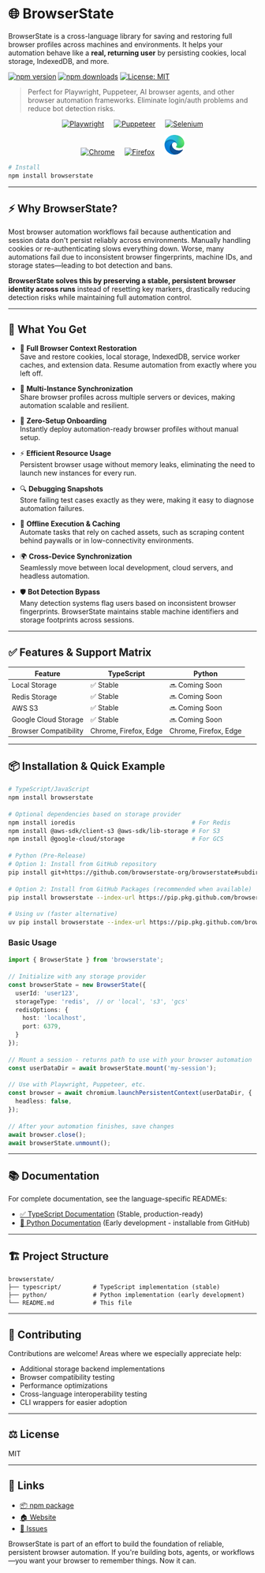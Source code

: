 # 🌐 BrowserState

BrowserState is a cross-language library for saving and restoring full browser profiles across machines and environments. It helps your automation behave like a **real, returning user** by persisting cookies, local storage, IndexedDB, and more.

[![npm version](https://img.shields.io/npm/v/browserstate.svg)](https://www.npmjs.com/package/browserstate)
[![npm downloads](https://img.shields.io/npm/dm/browserstate.svg)](https://www.npmjs.com/package/browserstate)
[![License: MIT](https://img.shields.io/badge/License-MIT-yellow.svg)](https://opensource.org/licenses/MIT)

> Perfect for Playwright, Puppeteer, AI browser agents, and other browser automation frameworks. Eliminate login/auth problems and reduce bot detection risks.

<p align="center">
  <a href="https://playwright.dev" title="Playwright"><img src="https://playwright.dev/img/playwright-logo.svg" alt="Playwright" height="40"></a>
  &nbsp;&nbsp;&nbsp;
  <a href="https://pptr.dev" title="Puppeteer"><img src="https://user-images.githubusercontent.com/10379601/29446482-04f7036a-841f-11e7-9872-91d1fc2ea683.png" alt="Puppeteer" height="40"></a>
  &nbsp;&nbsp;&nbsp;
  <a href="https://www.selenium.dev" title="Selenium"><img src="https://cdn.jsdelivr.net/gh/SeleniumHQ/www.seleniumhq.org@master/src/main/webapp/images/selenium-logo.png" alt="Selenium" height="40"></a>
</p>

<p align="center">
  <a href="#" title="Chrome"><img src="https://raw.githubusercontent.com/alrra/browser-logos/main/src/chrome/chrome.svg" alt="Chrome" height="40"></a>
  &nbsp;&nbsp;&nbsp;
  <a href="#" title="Firefox"><img src="https://raw.githubusercontent.com/alrra/browser-logos/main/src/firefox/firefox.svg" alt="Firefox" height="40"></a>
  &nbsp;&nbsp;&nbsp;
  <a href="#" title="Edge"><img src="https://raw.githubusercontent.com/alrra/browser-logos/main/src/edge/edge.svg" alt="Edge" height="40"></a>
</p>

```bash
# Install
npm install browserstate
```

---

## ⚡ Why BrowserState?

Most browser automation workflows fail because authentication and session data don't persist reliably across environments. Manually handling cookies or re-authenticating slows everything down. Worse, many automations fail due to inconsistent browser fingerprints, machine IDs, and storage states—leading to bot detection and bans.

**BrowserState solves this by preserving a stable, persistent browser identity across runs** instead of resetting key markers, drastically reducing detection risks while maintaining full automation control.

---

## 🧠 What You Get

- 🔄 **Full Browser Context Restoration**  
  Save and restore cookies, local storage, IndexedDB, service worker caches, and extension data. Resume automation from exactly where you left off.

- 🔗 **Multi-Instance Synchronization**  
  Share browser profiles across multiple servers or devices, making automation scalable and resilient.

- 🚀 **Zero-Setup Onboarding**  
  Instantly deploy automation-ready browser profiles without manual setup.

- ⚡️ **Efficient Resource Usage**  
  Persistent browser usage without memory leaks, eliminating the need to launch new instances for every run.

- 🔍 **Debugging Snapshots**  
  Store failing test cases exactly as they were, making it easy to diagnose automation failures.

- 💾 **Offline Execution & Caching**  
  Automate tasks that rely on cached assets, such as scraping content behind paywalls or in low-connectivity environments.

- 🌍 **Cross-Device Synchronization**  
  Seamlessly move between local development, cloud servers, and headless automation.

- 🛡️ **Bot Detection Bypass**  
  Many detection systems flag users based on inconsistent browser fingerprints. BrowserState maintains stable machine identifiers and storage footprints across sessions.

---

## ✅ Features & Support Matrix

| Feature | TypeScript | Python |
|---------|------------|--------|
| Local Storage | ✅ Stable | 🔜 Coming Soon |
| Redis Storage | ✅ Stable | 🔜 Coming Soon |
| AWS S3 | ✅ Stable | 🔜 Coming Soon |
| Google Cloud Storage | ✅ Stable | 🔜 Coming Soon |
| Browser Compatibility | Chrome, Firefox, Edge | Chrome, Firefox, Edge |

---

## 📦 Installation & Quick Example

```bash
# TypeScript/JavaScript
npm install browserstate

# Optional dependencies based on storage provider
npm install ioredis                                 # For Redis
npm install @aws-sdk/client-s3 @aws-sdk/lib-storage # For S3
npm install @google-cloud/storage                   # For GCS

# Python (Pre-Release)
# Option 1: Install from GitHub repository
pip install git+https://github.com/browserstate-org/browserstate#subdirectory=python

# Option 2: Install from GitHub Packages (recommended when available)
pip install browserstate --index-url https://pip.pkg.github.com/browserstate-org

# Using uv (faster alternative)
uv pip install browserstate --index-url https://pip.pkg.github.com/browserstate-org
```

### Basic Usage

```typescript
import { BrowserState } from 'browserstate';

// Initialize with any storage provider
const browserState = new BrowserState({
  userId: 'user123',
  storageType: 'redis',  // or 'local', 's3', 'gcs'
  redisOptions: {
    host: 'localhost',
    port: 6379,
  }
});

// Mount a session - returns path to use with your browser automation
const userDataDir = await browserState.mount('my-session');

// Use with Playwright, Puppeteer, etc.
const browser = await chromium.launchPersistentContext(userDataDir, {
  headless: false,
});

// After your automation finishes, save changes
await browser.close();
await browserState.unmount();
```

---

## 📚 Documentation

For complete documentation, see the language-specific READMEs:

- [✅ TypeScript Documentation](typescript/README.md) (Stable, production-ready)
- [🚧 Python Documentation](python/README.md) (Early development - installable from GitHub)

---

## 🏗️ Project Structure

```
browserstate/
├── typescript/         # TypeScript implementation (stable)
├── python/             # Python implementation (early development)
└── README.md           # This file
```

---

## 🤝 Contributing

Contributions are welcome! Areas where we especially appreciate help:

- Additional storage backend implementations
- Browser compatibility testing
- Performance optimizations
- Cross-language interoperability testing
- CLI wrappers for easier adoption

---

## ⚖️ License

MIT

---

## 🔗 Links

- [📦 npm package](https://www.npmjs.com/package/browserstate)
- [🏠 Website](https://browserstate.io)
- [📝 Issues](https://github.com/browserstate-org/browserstate/issues)

BrowserState is part of an effort to build the foundation of reliable, persistent browser automation. If you're building bots, agents, or workflows—you want your browser to remember things. Now it can.